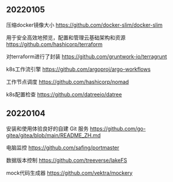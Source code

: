 ## 20220105

压缩docker镜像大小
https://github.com/docker-slim/docker-slim

用于安全高效地预览，配置和管理云基础架构和资源
https://github.com/hashicorp/terraform

对terraform进行了封装
https://github.com/gruntwork-io/terragrunt


k8s工作流引擎
https://github.com/argoproj/argo-workflows

工作节点调度
https://github.com/hashicorp/nomad

k8s配置检查
https://github.com/datreeio/datree


## 20220104

安装和使用体验良好的自建 Git 服务
https://github.com/go-gitea/gitea/blob/main/README_ZH.md


电脑监控
https://github.com/safing/portmaster


数据版本控制
https://github.com/treeverse/lakeFS

mock代码生成器
https://github.com/vektra/mockery
